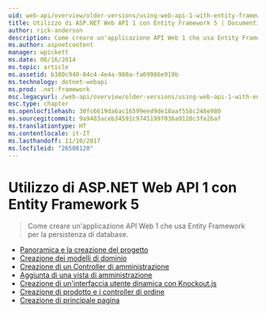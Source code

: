 ```yaml
---
uid: web-api/overview/older-versions/using-web-api-1-with-entity-framework-5/index
title: Utilizzo di ASP.NET Web API 1 con Entity Framework 5 | Documenti Microsoft
author: rick-anderson
description: Come creare un'applicazione API Web 1 che usa Entity Framework per la persistenza di database.
ms.author: aspnetcontent
manager: wpickett
ms.date: 06/16/2014
ms.topic: article
ms.assetid: b380c940-84c4-4e4a-980a-fa69986e919b
ms.technology: dotnet-webapi
ms.prod: .net-framework
msc.legacyurl: /web-api/overview/older-versions/using-web-api-1-with-entity-framework-5
msc.type: chapter
ms.openlocfilehash: 30fc6619da6ac16599eed9de18aaf558c248e980
ms.sourcegitcommit: 9a9483aceb34591c97451997036a9120c3fe2baf
ms.translationtype: HT
ms.contentlocale: it-IT
ms.lasthandoff: 11/10/2017
ms.locfileid: "26508120"
---
```

<a name="using-aspnet-web-api-1-with-entity-framework-5"></a>Utilizzo di ASP.NET Web API 1 con Entity Framework 5
====================
> Come creare un'applicazione API Web 1 che usa Entity Framework per la persistenza di database.


- [Panoramica e la creazione del progetto](using-web-api-with-entity-framework-part-1.md)
- [Creazione dei modelli di dominio](using-web-api-with-entity-framework-part-2.md)
- [Creazione di un Controller di amministrazione](using-web-api-with-entity-framework-part-3.md)
- [Aggiunta di una vista di amministrazione](using-web-api-with-entity-framework-part-4.md)
- [Creazione di un'interfaccia utente dinamica con Knockout.js](using-web-api-with-entity-framework-part-5.md)
- [Creazione di prodotto e i controller di ordine](using-web-api-with-entity-framework-part-6.md)
- [Creazione di principale pagina](using-web-api-with-entity-framework-part-7.md)
